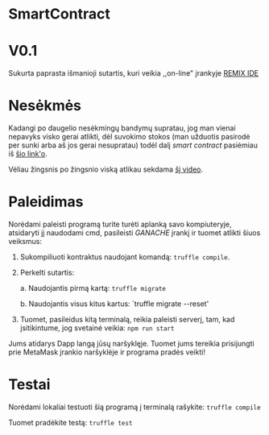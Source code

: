 # SmartContract

# V0.1

Sukurta paprasta išmanioji sutartis, kuri veikia ,,on-line" įrankyje [REMIX IDE](https://remix.ethereum.org/#optimize=false&runs=200&evmVersion=null&version=soljson-v0.4.24+commit.e67f0147.js)

# Nesėkmės

Kadangi po daugelio nesėkmingų bandymų supratau, jog man vienai nepavyks visko gerai atlikti, dėl suvokimo stokos (man užduotis pasirodė per sunki arba aš jos gerai nesupratau) todėl dalį *smart contract* pasiėmiau iš [šio link'o](https://github.com/dappuniversity/defi_tutorial/releases/tag/starter-code).

Vėliau žingsnis po žingsnio viską atlikau sekdama [šį video](https://www.youtube.com/watch?v=CgXQC4dbGUE).

# Paleidimas

Norėdami paleisti programą turite turėti aplanką savo kompiuteryje, atsidaryti jį naudodami cmd, pasileisti *GANACHE* įrankį ir tuomet atlikti šiuos veiksmus:
1. Sukompiliuoti kontraktus naudojant komandą: `truffle compile`.
2. Perkelti sutartis:
   
   a. Naudojantis pirmą kartą: `truffle migrate`
  
   b. Naudojantis visus kitus kartus: `truffle migrate --reset'
3. Tuomet, pasileidus kitą terminalą, reikia paleisti serverį, tam, kad įsitikintume, jog svetainė veikia: `npm run start`

Jums atidarys Dapp langą jūsų naršyklęje. Tuomet jums tereikia prisijungti prie MetaMask įrankio naršyklėje ir programa pradės veikti!
   
# Testai

Norėdami lokaliai testuoti šią programą į terminalą rašykite: `truffle compile`

Tuomet pradėkite testą: `truffle test`
